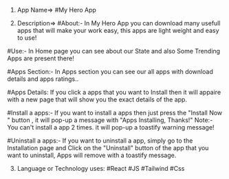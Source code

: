 1. App Name=> 
#My Hero App

2. Description=>
#About:-
In My Hero App you can download many usefull apps that will make your work easy, this apps are light weight and easy to use!

#Use:-
In Home page you can see about our State and also Some Trending Apps are present there!

#Apps Section:-
In Apps section you can see our all apps with download details and apps ratings..

#Apps Details:
If you click a apps that you want to Install then it will appaire with a new page that will show you the exact details of the app.

#Install a apps:-
If you want to install a apps then just press the "Install Now " button , it will pop-up a message with "Apps Installing, Thanks!"
Note:- You can't install a app 2 times. it will pop-up a toastify warning message!

#Uninstall a apps:-
If you want to uninstall a  app, simply go to the Installation page and Click on the "Uninstall" button of the app that you want to uninstall, Apps will remove with a toastify message.

3. Language or Technology uses:
#React
#JS
#Tailwind
#Css

